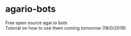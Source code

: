 # agario-bots
Free open source agar.io bots
<br>
Tutorial on how to use them coming tomorrow (18/0/2019)